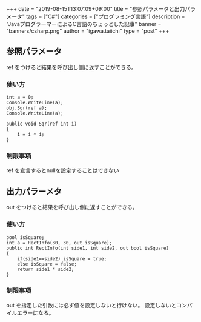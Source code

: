 +++
date = "2019-08-15T13:07:09+09:00"
title = "参照パラメータと出力パラメータ"
tags = ["C#"]
categories = ["プログラミング言語"]
description = "JavaプログラーマーによるC言語のちょっとした記事"
banner = "banners/csharp.png"
author = "igawa.taiichi"
type = "post"
+++

## 参照パラメータ

ref をつけると結果を呼び出し側に返すことができる。

### 使い方

```
int a = 0;
Console.WriteLine(a);
obj.Sqr(ref a);
Console.WriteLine(a);

public void Sqr(ref int i)
{
    i = i * i;
}
```

### 制限事項

ref を宣言するとnullを設定することはできない

## 出力パラーメタ

out をつけると結果を呼び出し側に返すことができる。

### 使い方

```
bool isSquare;
int a = RectInfo(30, 30, out isSquare);
public int RectInfo(int side1, int side2, out bool isSquare)
{
    if(side1==side2) isSquare = true;
    else isSquare = false;
    return side1 * side2;
}
```

### 制限事項

out を指定した引数には必ず値を設定しないと行けない。
設定しないとコンパイルエラーになる。


